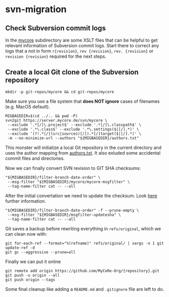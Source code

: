 # svn-migration
## Check Subversion commit logs

In the [mycore](mycore) subdirectory are some XSLT files that can be helpful to get relevant information of Subversion commit logs. Start there to correct any logs that a not in form `r{revision}`, `rev {revision}`, `rev. {revision}` or `revision {revision}` required for the next steps.

## Create a local Git clone of the Subversion repository
```
mkdir -p git-repos/mycore && cd git-repos/mycore
```

Make sure you use a file system that **does NOT ignore** cases of filenames (e.g. MacOS default).

```
MIGBASEDIR=$(cd ../.. && pwd -P)
svn2git https://server.mycore.de/svn/mycore \
 --exclude '.*[/]\.project$' --exclude '.*[/]\.classpath$' \
 --exclude '.*\.class$' --exclude '.*\.settings($|[/].*)' \
 --exclude '(?!.*[/](src|sources)[/]).*[/]target($|[/].*)' \
 -m --no-minimize-url --authors "${MIGBASEDIR}/authors.txt"
```

This monster will initialize a local Git repository in the current directory and uses the author mapping from [authors.txt](authors.txt). It also exluded some accidental commit files and directories.

Now we can finally convert SVN revision to GIT SHA checksums:

```
"${MIGBASEDIR}/filter-branch-date-order" \
 --msg-filter "${MIGBASEDIR}/mycore/mycore-msgfilter" \
 --tag-name-filter cat -- --all
```

After the initial convertation we need to update the checksum. Look [here](http://www.tt-solutions.com/en/articles/advanced_svn_to_git) further information.

```
"${MIGBASEDIR}/filter-branch-date-order" -f --prune-empty \
 --msg-filter "${MIGBASEDIR}/msgfilter-updatesha" \
 --tag-name-filter cat -- --all
```

Git saves a backup before rewriting everything in `refs/original`, which we can clean now with:

```
git for-each-ref --format="%(refname)" refs/original/ | xargs -n 1 git update-ref -d
git gc --aggressive --prune=all
```

Finally we can put it online

```
git remote add origin https://github.com/MyCoRe-Org/{repository}.git
git push -u origin --all
git push origin --tags
```

Some final cleanup like adding a `README.md` and `.gitignore` file are left to do. 
